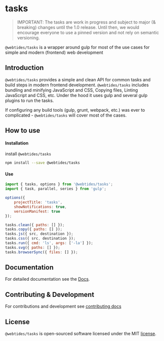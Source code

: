 # tasks

> IMPORTANT: The tasks are work in progress and subject to major (& breaking) changes until the 1.0 release. Until then, we would encourage everyone to use a pinned version and not rely on semantic versioning.

`@webtides/tasks` is a wrapper around gulp for most of the use cases for simple and modern (frontend) web development

## Introduction

`@webtides/tasks` provides a simple and clean API for common tasks and build steps in modern frontend development. `@webtides/tasks` includes bundling and minifying JavaScript and CSS, Copying files, Linting JavaScript and CSS, etc. Under the hood it uses gulp and several gulp plugins to run the tasks.

If configuring any build tools (gulp, grunt, webpack, etc.) was ever to complicated - `@webtides/tasks` will cover most of the cases.

## How to use

#### Installation

install `@webtides/tasks`

```sh
npm install --save @webtides/tasks
```

#### Use

```javascript
import { tasks, options } from '@webtides/tasks';
import { task, parallel, series } from 'gulp';

options({
    projectTitle: 'tasks',
    showNotifications: true,
    versionManifest: true
});

tasks.clean({ paths: [] });
tasks.copy({ paths: [] });
tasks.js({ src, destination });
tasks.css({ src, destination });
tasks.run({ cmd: 'ls', args: ['-la'] });
tasks.svg({ paths: [] });
tasks.browserSync({ files: [] });
```

## Documentation

For detailed documentation see the [Docs](docs/README.md).

## Contributing & Development

For contributions and development see [contributing docs](.github/CONTRIBUTING.md)

## License

`@webtides/tasks` is open-sourced software licensed under the MIT [license](LICENSE).
